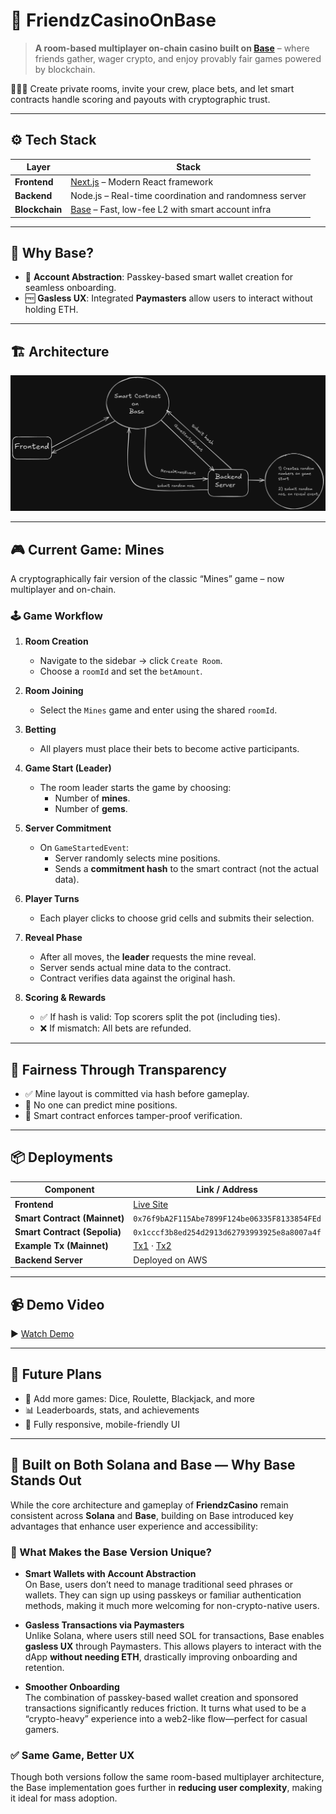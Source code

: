 # 🎰 **FriendzCasinoOnBase**

> **A room-based multiplayer on-chain casino built on [Base](https://base.org)** – where friends gather, wager crypto, and enjoy provably fair games powered by blockchain.

🧑‍🤝‍🧑 Create private rooms, invite your crew, place bets, and let smart contracts handle scoring and payouts with cryptographic trust.

---

## ⚙️ Tech Stack

| Layer        | Stack                                                                 |
|--------------|-----------------------------------------------------------------------|
| **Frontend** | [Next.js](https://nextjs.org/) – Modern React framework              |
| **Backend**  | Node.js – Real-time coordination and randomness server               |
| **Blockchain** | [Base](https://base.org/) – Fast, low-fee L2 with smart account infra |

---

## 🎯 Why Base?

- 🔐 **Account Abstraction**: Passkey-based smart wallet creation for seamless onboarding.
- 🆓 **Gasless UX**: Integrated **Paymasters** allow users to interact without holding ETH.

---

## 🏗️ Architecture

![Architecture Diagram](/frontend/public/Casino.png)

---

## 🎮 Current Game: **Mines**

A cryptographically fair version of the classic “Mines” game – now multiplayer and on-chain.

### 🕹️ Game Workflow

1. **Room Creation**
   - Navigate to the sidebar → click `Create Room`.
   - Choose a `roomId` and set the `betAmount`.

2. **Room Joining**
   - Select the `Mines` game and enter using the shared `roomId`.

3. **Betting**
   - All players must place their bets to become active participants.

4. **Game Start (Leader)**
   - The room leader starts the game by choosing:
     - Number of **mines**.
     - Number of **gems**.

5. **Server Commitment**
   - On `GameStartedEvent`:
     - Server randomly selects mine positions.
     - Sends a **commitment hash** to the smart contract (not the actual data).

6. **Player Turns**
   - Each player clicks to choose grid cells and submits their selection.

7. **Reveal Phase**
   - After all moves, the **leader** requests the mine reveal.
   - Server sends actual mine data to the contract.
   - Contract verifies data against the original hash.

8. **Scoring & Rewards**
   - ✅ If hash is valid: Top scorers split the pot (including ties).
   - ❌ If mismatch: All bets are refunded.

---

## 🔐 Fairness Through Transparency

- ✅ Mine layout is committed via hash before gameplay.
- 🚫 No one can predict mine positions.
- 🔎 Smart contract enforces tamper-proof verification.

---

## 📦 Deployments

| Component                     | Link / Address |
|-------------------------------|----------------|
| **Frontend**                  | [Live Site](https://friendzcasino-on-base.vercel.app/) |
| **Smart Contract (Mainnet)**  | `0x76f9bA2F115Abe7899F124be06335F8133854FEd` |
| **Smart Contract (Sepolia)**  | `0x1cccf3b8ed254d2913d62793993925e8a8007a4f` |
| **Example Tx (Mainnet)**      | [Tx1](https://basescan.org/tx/0x23d7fbd35f3e01b4137c860d2fb18ab0fc9bf4351689455b9ac6d17279f9cd9b) · [Tx2](https://basescan.org/tx/0x343a4b77cd5fa10ff4080e2bbc4ee4412345f933a658c1e64980b6abff2969bf) |
| **Backend Server**            | Deployed on AWS |

---

## 📹 Demo Video

▶️ [Watch Demo](https://youtu.be/K_3fF6cZhGM?si=oflS3frMChzmS5t8)

---

## 🚀 Future Plans

- 🎲 Add more games: Dice, Roulette, Blackjack, and more  
- 📊 Leaderboards, stats, and achievements  
- 📱 Fully responsive, mobile-friendly UI

---

## 🔄 Built on Both Solana and Base — Why Base Stands Out

While the core architecture and gameplay of **FriendzCasino** remain consistent across **Solana** and **Base**, building on Base introduced key advantages that enhance user experience and accessibility:

### 🌟 What Makes the Base Version Unique?

- **Smart Wallets with Account Abstraction**  
  On Base, users don’t need to manage traditional seed phrases or wallets. They can sign up using passkeys or familiar authentication methods, making it much more welcoming for non-crypto-native users.

- **Gasless Transactions via Paymasters**  
  Unlike Solana, where users still need SOL for transactions, Base enables **gasless UX** through Paymasters. This allows players to interact with the dApp **without needing ETH**, drastically improving onboarding and retention.

- **Smoother Onboarding**  
  The combination of passkey-based wallet creation and sponsored transactions significantly reduces friction. It turns what used to be a “crypto-heavy” experience into a web2-like flow—perfect for casual gamers.

### ✅ Same Game, Better UX

Though both versions follow the same room-based multiplayer architecture, the Base implementation goes further in **reducing user complexity**, making it ideal for mass adoption.


